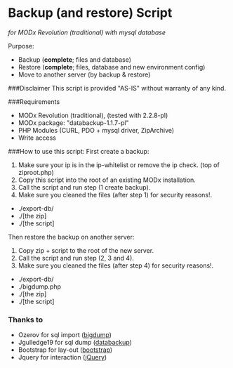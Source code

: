 Backup (and restore) Script
===============
_for MODx Revolution (traditional) with mysql database_

Purpose:
- Backup (**complete**; files and database)
- Restore (**complete**; files, database and new environment config)
- Move to another server (by backup & restore)

###Disclaimer
This script is provided "AS-IS" without warranty of any kind.

###Requirements
- MODx Revolution (traditional), (tested with 2.2.8-pl)
- MODx package: "databackup-1.1.7-pl"
- PHP Modules (CURL, PDO + mysql driver, ZipArchive)
- Write access


###How to use this script:
First create a backup:

1. Make sure your ip is in the ip-whitelist or remove the ip check. (top of ziproot.php)
2. Copy this script into the root of an existing MODx installation.
3. Call the script and run step (1 create backup).
4. Make sure you cleaned the files (after step 1) for security reasons!.
  - ./export-db/
  - ./[the zip]
  - ./[the script]

Then restore the backup on another server:

1. Copy zip + script to the root of the new server.
2. Call the script and run step (2, 3 and 4).
3. Make sure you cleaned the files (after step 4) for security reasons!.
  - ./export-db/
  - ./bigdump.php
  - ./[the zip]
  - ./[the script]

### Thanks to 
- Ozerov for sql import ([bigdump](http://www.ozerov.de/bigdump/))
- Jgulledge19 for sql dump ([databackup](http://modx.com/extras/package/databackup))
- Bootstrap for lay-out ([bootstrap](http://getbootstrap.com/))
- Jquery for interaction ([jQuery](http://jquery.com/))
